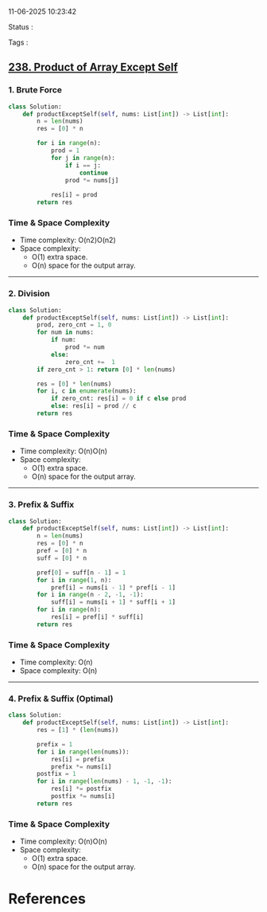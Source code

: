 11-06-2025 10:23:42

Status :

Tags :
## [238. Product of Array Except Self](https://leetcode.com/problems/product-of-array-except-self/)

### 1. Brute Force

```python
class Solution:
    def productExceptSelf(self, nums: List[int]) -> List[int]:
        n = len(nums)
        res = [0] * n

        for i in range(n):
            prod = 1
            for j in range(n):
                if i == j:
                    continue    
                prod *= nums[j]
            
            res[i] = prod
        return res
```

### Time & Space Complexity

- Time complexity: O(n2)O(n2)
- Space complexity:
    - O(1) extra space.
    - O(n) space for the output array.

---

### 2. Division

```python
class Solution:
    def productExceptSelf(self, nums: List[int]) -> List[int]:
        prod, zero_cnt = 1, 0
        for num in nums:
            if num:
                prod *= num
            else:
                zero_cnt +=  1
        if zero_cnt > 1: return [0] * len(nums)

        res = [0] * len(nums)
        for i, c in enumerate(nums):
            if zero_cnt: res[i] = 0 if c else prod
            else: res[i] = prod // c
        return res
```

### Time & Space Complexity

- Time complexity: O(n)O(n)
- Space complexity:
    - O(1) extra space.
    - O(n) space for the output array.

---

### 3. Prefix & Suffix

```python
class Solution:
    def productExceptSelf(self, nums: List[int]) -> List[int]:
        n = len(nums)
        res = [0] * n
        pref = [0] * n
        suff = [0] * n

        pref[0] = suff[n - 1] = 1
        for i in range(1, n):
            pref[i] = nums[i - 1] * pref[i - 1]
        for i in range(n - 2, -1, -1):
            suff[i] = nums[i + 1] * suff[i + 1]
        for i in range(n):
            res[i] = pref[i] * suff[i] 
        return res
```

### Time & Space Complexity

- Time complexity: O(n)
- Space complexity: O(n)

---

### 4. Prefix & Suffix (Optimal)

```python
class Solution:
    def productExceptSelf(self, nums: List[int]) -> List[int]:
        res = [1] * (len(nums))

        prefix = 1
        for i in range(len(nums)):
            res[i] = prefix
            prefix *= nums[i]
        postfix = 1
        for i in range(len(nums) - 1, -1, -1):
            res[i] *= postfix
            postfix *= nums[i]
        return res
```

### Time & Space Complexity

- Time complexity: O(n)O(n)
- Space complexity:
    - O(1) extra space.
    - O(n) space for the output array.
# References